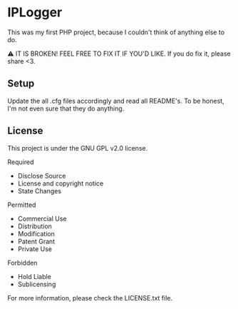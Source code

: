 <h1>IPLogger</h1>
This was my first PHP project, because I couldn't think of anything else to do.

:warning: IT IS BROKEN! FEEL FREE TO FIX IT IF YOU'D LIKE. If you do fix it, please share <3.


<h2>Setup</h2>

Update the all .cfg files accordingly and read all README's. To be honest, I'm not even sure that they do anything.
<h2>License</h2>


This project is under the GNU GPL v2.0 license.

Required
- Disclose Source
- License and copyright notice
- State Changes

Permitted
- Commercial Use
- Distribution
- Modification
- Patent Grant
- Private Use

Forbidden
- Hold Liable
- Sublicensing

For more information, please check the LICENSE.txt file.
